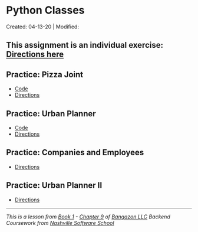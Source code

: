# Python Classes

Created: 04-13-20 | Modified:

This assignment is an individual exercise: [Directions here](https://github.com/TrinityTerry/py-classes/blob/master/directions.md)
---

## Practice: Pizza Joint
- [Code](https://github.com/TrinityTerry/py-classes/blob/master/classes.py#L1)
- [Directions](https://github.com/TrinityTerry/py-classes/blob/master/directions.md#practice-pizza-joint)

## Practice: Urban Planner
- [Code](https://github.com/TrinityTerry/py-classes/blob/master/building.py#L1)
- [Directions](https://github.com/TrinityTerry/py-classes/blob/master/directions.md#practice-urban-planner)

## Practice: Companies and Employees
<!-- - [Code]() -->
- [Directions](https://github.com/TrinityTerry/py-classes/blob/master/directions.md#practice-companies-and-employees)

## Practice: Urban Planner II
<!-- - [Code]() -->
- [Directions](https://github.com/TrinityTerry/py-classes/blob/master/directions.md#practice-urban-planner-ii)

---
_This is a lesson from [Book 1](https://github.com/nashville-software-school/bangazon-llc/tree/master/book-1-orientation) - [Chapter 9](https://github.com/nashville-software-school/bangazon-llc/blob/master/book-1-orientation/chapters/CLASSES_INTRO.md) of [Bangazon LLC](https://github.com/nashville-software-school/bangazon-llc) Backend Coursework from [Nashville Software School](https://github.com/nashville-software-school)_